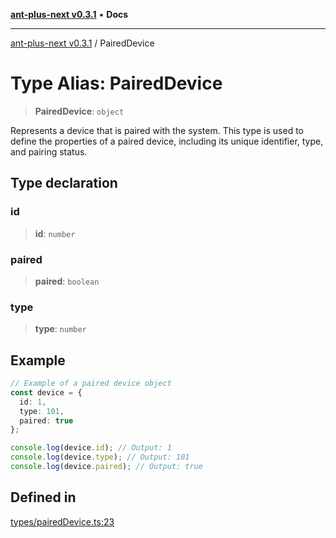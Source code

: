 [**ant-plus-next v0.3.1**](../README.md) • **Docs**

***

[ant-plus-next v0.3.1](../README.md) / PairedDevice

# Type Alias: PairedDevice

> **PairedDevice**: `object`

Represents a device that is paired with the system.
This type is used to define the properties of a paired device, including its unique identifier, type, and pairing status.

## Type declaration

### id

> **id**: `number`

### paired

> **paired**: `boolean`

### type

> **type**: `number`

## Example

```ts
// Example of a paired device object
const device = {
  id: 1,
  type: 101,
  paired: true
};

console.log(device.id); // Output: 1
console.log(device.type); // Output: 101
console.log(device.paired); // Output: true
```

## Defined in

[types/pairedDevice.ts:23](https://github.com/Benjamin-Stefan/ant-plus-next/blob/c9567bc41ed33c15275cf583dde1cd362dcbccff/src/types/pairedDevice.ts#L23)
